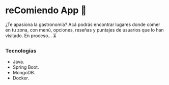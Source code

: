 # reComiendo App 🍔

¿Te apasiona la gastronomía? Acá podrás encontrar lugares donde comer en tu zona, con menú, opciones, reseñas y puntajes de usuarios que lo han visitado.
En proceso... ⏳

### Tecnologías
- Java.
- Spring Boot.
- MongoDB.
- Docker.

